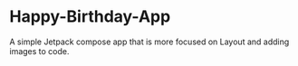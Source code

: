 # Happy-Birthday-App
A simple Jetpack compose app that is more focused on Layout and adding images to code.
